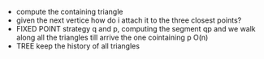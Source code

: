- compute the containing triangle
- given the next vertice how do i attach it to the three closest points?
- FIXED POINT strategy q and p, computing the segment qp and we walk along all the triangles till arrive the one cointaining p O(n)
- TREE keep the history of all triangles 